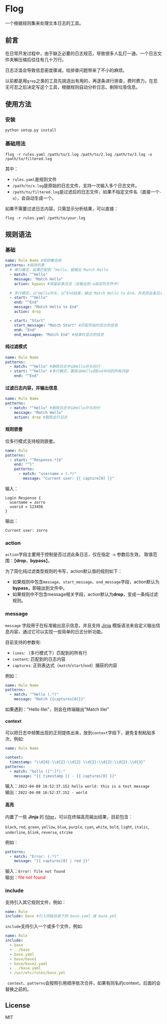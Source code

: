 # Flog

一个根据规则集来处理文本日志的工具。

## 前言

在日常开发过程中，由于缺乏必要的日志规范，导致很多人乱打一通，一个日志文件夹解压缩后往往有几十万行。

日志泛滥会导致信息密度骤减，给排查问题带来了不小的麻烦。

以前都是用`grep`之类的工具先挑选出有用的，再逐条进行排查，费时费力。在忍无可忍之后决定写这个工具，根据规则自动分析日志、剔除垃圾信息。

## 使用方法

### 安装

```shell
python setup.py install
```

### 基础用法

```shell
flog -r rules.yaml /path/to/1.log /path/to/2.log /path/to/3.log -o /path/to/filtered.log
```

其中：
- `rules.yaml`是规则文件
- `/path/to/x.log`是原始的日志文件，支持一次输入多个日志文件。
- `/path/to/filtered.log`是过滤后的日志文件，如果不指定文件名（直接一个`-o`），会自动生成一个。

如果不需要过滤日志内容，只需显示分析结果，可以直接：

```shell
flog -r rules.yaml /path/to/your.log
```

## 规则语法

### 基础

```yaml
name: Rule Name #规则集名称
patterns: #规则列表
  # 单行模式，如果匹配到 ^Hello，就输出 Match Hello
  - match: "^Hello"
    message: "Match Hello"
    action: bypass #保留此条日志（会输出到-o指定的文件中）
    
  # 多行模式，以^Hello开头，以^End结束，输出 Match Hello to End，并丢弃此条日志
  - start: "^Hello"
    end: "^End"
    message: "Match Hello to End"
    action: drop

  - start: "Start"
    start_message: "Match Start" #匹配开始时显示的信息
    end: "End"
    end_messagee: "Match End" #结束时显示的信息
```

#### 纯过滤模式

```yaml
name: Rule Name
patterns:
  - match: "^Hello" #删除日志中以Hello开头的行
  - start: "^Hello" #多行模式，删除从Hello到End中间的所有内容
    end: "^End"
```

#### 过滤日志内容，并输出信息

```yaml
name: Rule Name
patterns:
  - match: "^Hello" #删除日志中以Hello开头的行
    message: "Match Hello"
    action: drop #删除此行日志
```

#### 规则嵌套

仅多行模式支持规则嵌套。

```yaml
name: Rule
patterns:
  - start: "^Response.*{$"
    end: "^}"
    patterns:
      - match: "username = (.*)"
        message: "Current user: {{ capture[0] }}"
```

输入：

```
Login Response {
  username = zorro
  userid = 123456
}
```

输出：

```
Current user: zorro
```

### action

`action`字段主要用于控制是否过滤此条日志，仅在指定 `-o` 参数后生效。  取值范围：【**drop**，**bypass**】。    

为了简化纯过滤类型规则的书写，action默认值的规则如下：

- 如果规则中包含`message`、`start_message`、`end_message`字段，action默认为**bypass**，即输出到文件中。
- 如果规则中不包含message相关字段，action默认为**drop**，变成一条纯过滤规则。

### message

`message` 字段用于在标准输出显示信息，并且支持 [Jinja](https://jinja.palletsprojects.com/en/3.1.x/) 模版语法来自定义输出信息内容，通过它可以实现一些简单的日志分析功能。

目前支持的参数有:

- `lines`: （多行模式下）匹配到的所有行
- `content`: 匹配到的日志内容
- `captures`: 正则表达式（`match`/`start`/`end`）捕获的内容

例如：

```yaml
name: Rule Name
patterns:
  - match: "^Hello (.*)"
    message: "Match {{captures[0]}}"
```

如果遇到："Hello lilei"，则会在终端输出"Match lilei"


#### context

可以把日志中频繁出现的正则提炼出来，放到`context`字段下，避免复制粘贴多次，例如:

```yaml
name: Rule Name

context:
  timestamp: "\\d{4}-\\d{2}-\\d{2} \\d{2}:\\d{2}:\\d{2}.\\d{3}"
patterns:
  - match: "hello ([^:]*):"
    message: "{{ timestamp }} - {{ captures[0] }}"
```

输入：`2022-04-08 16:52:37.152 hello world: this is a test message`  
输出：`2022-04-08 16:52:37.152 - world`

#### 高亮

内置了一些 **Jinja** 的 [filter](https://jinja.palletsprojects.com/en/3.1.x/templates/#filters)，可以在终端高亮输出结果，目前包含：

`black`, `red`, `green`, `yellow`, `blue`, `purple`, `cyan`, `white`, `bold`, `light`, `italic`, `underline`, `blink`, `reverse`, `strike`

例如：
```yaml
patterns:
  - match: "Error: (.*)"
    message: "{{ captures[0] | red }}"
```

输入：`Error: file not found`   
输出：<font color="red">file not found</font> 

### include

支持引入其它规则文件，例如：

```yaml
name: Rule
include: base #引入同级目录下的 base.yaml 或 base.yml
```

`include`支持引入一个或多个文件，例如:

```yaml
name: Rule
include:
  - base
  - ../base
  - base.yaml
  - base/base1
  - base/base2.yaml
  - ../base.yaml
  - /usr/etc/rules/base.yml
```

` context`、`patterns`会按照引用顺序依次合并，如果有同名的context，后面的会替换之前的。

## License

MIT